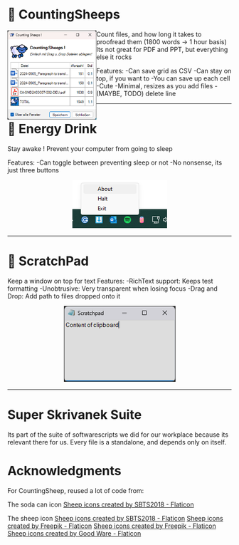 
# 💽 CountingSheeps


<img align="left" width="200" height="200" src="https://github.com/teamcons/PS-Whimsiness/blob/main/images/Screenshot CountingSheeps.png" /></td>

Count files, and how long it takes to proofread them (1800 words -> 1 hour basis)
Its not great for PDF and PPT, but everything else it rocks

Features:
-Can save grid as CSV
-Can stay on top, if you want to
-You can save up each cell
-Cute
-Minimal, resizes as you add files
-(MAYBE, TODO) delete line

---

# 💽 Energy Drink

Stay awake ! Prevent your computer from going to sleep

Features:
-Can toggle between preventing sleep or not
-No nonsense, its just three buttons

<div align="center">
    <img src="https://github.com/teamcons/PS-Whimsiness/blob/main/images/Screenshot EDrink.png" /></td>
</div>

---


# 💽 ScratchPad

Keep a window on top for text
Features:
-RichText support: Keeps test formatting
-Unobtrusive: Very transparent when losing focus
-Drag and Drop: Add path to files dropped onto it



<div align="center">
    <img src="https://github.com/teamcons/PS-Whimsiness/blob/main/images/Screenshot ScratchPad.png" /></td>
</div>


---


# Super Skrivanek Suite

Its part of the suite of softwarescripts we did for our workplace because its relevant there for us.
Every file is a standalone, and depends only on itself.


# Acknowledgments

For CountingSheep, reused a lot of code from:


The soda can icon
<a href="https://www.flaticon.com/free-icons/sheep" title="sheep icons">Sheep icons created by SBTS2018 - Flaticon</a>


The sheep icon
<a href="https://www.flaticon.com/free-icons/sheep" title="sheep icons">Sheep icons created by SBTS2018 - Flaticon</a>
<a href="https://www.flaticon.com/free-icons/sheep" title="sheep icons">Sheep icons created by Freepik - Flaticon</a>
<a href="https://www.flaticon.com/free-icons/sheep" title="sheep icons">Sheep icons created by Freepik - Flaticon</a>
<a href="https://www.flaticon.com/free-icons/sheep" title="sheep icons">Sheep icons created by Good Ware - Flaticon</a>
